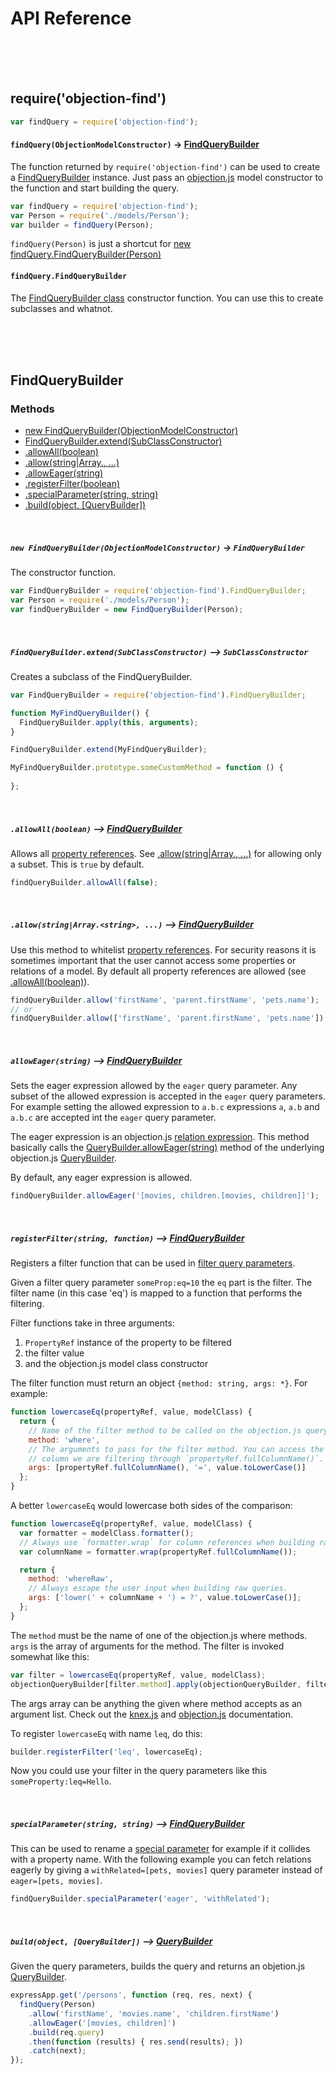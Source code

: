 # API Reference

<br>
<br>
<br>

## require('objection-find')

```js
var findQuery = require('objection-find');
```

#### `findQuery(ObjectionModelConstructor)` -> [FindQueryBuilder](#findquerybuilder)

The function returned by `require('objection-find')` can be used to create a [FindQueryBuilder](#findquerybuilder)
instance. Just pass an [objection.js](https://github.com/Vincit/objection.js/) model constructor to the function 
and start building the query. 

```js
var findQuery = require('objection-find');
var Person = require('./models/Person');
var builder = findQuery(Person);
```

`findQuery(Person)` is just a shortcut for [new findQuery.FindQueryBuilder(Person)](#new-findquerybuilderobjectionmodelconstructor---findquerybuilder)

#### `findQuery.FindQueryBuilder`

The [FindQueryBuilder class](#findquerybuilder) constructor function.  You can use this to create subclasses 
and whatnot.

<br>
<br>
<br>

## FindQueryBuilder

### Methods

 - [new FindQueryBuilder(ObjectionModelConstructor)](#new-findquerybuilderobjectionmodelconstructor---findquerybuilder)
 - [FindQueryBuilder.extend(SubClassConstructor)](#findquerybuilderextendsubclassconstructor----subclassconstructor)
 - [.allowAll(boolean)](#allowallboolean----findquerybuilder)
 - [.allow(string|Array.<string>, ...)](#allowstringarraystring-----findquerybuilder)
 - [.allowEager(string)](#alloweagerstring----findquerybuilder)
 - [.registerFilter(boolean)](#registerfilterstring-function----findquerybuilder)
 - [.specialParameter(string, string)](#specialparameterstring-string----findquerybuilder)
 - [.build(object, [QueryBuilder])](#buildobject-querybuilder----querybuilder)
 
<br>

##### `new FindQueryBuilder(ObjectionModelConstructor)` -> `FindQueryBuilder`

The constructor function.

```js
var FindQueryBuilder = require('objection-find').FindQueryBuilder;
var Person = require('./models/Person');
var findQueryBuilder = new FindQueryBuilder(Person);
```

<br>

##### `FindQueryBuilder.extend(SubClassConstructor)` --> `SubClassConstructor`

Creates a subclass of the FindQueryBuilder.

```js
var FindQueryBuilder = require('objection-find').FindQueryBuilder;

function MyFindQueryBuilder() {
  FindQueryBuilder.apply(this, arguments);
}

FindQueryBuilder.extend(MyFindQueryBuilder);

MyFindQueryBuilder.prototype.someCustomMethod = function () {
  
};
```

<br>

##### `.allowAll(boolean)` --> [FindQueryBuilder](#findquerybuilder)

Allows all [property references](https://github.com/Vincit/objection-find#query-parameters). See 
[.allow(string|Array.<string>, ...)]() for allowing only a subset. This is `true` by default.

```js
findQueryBuilder.allowAll(false);
```

<br>

##### `.allow(string|Array.<string>, ...)` --> [FindQueryBuilder](#findquerybuilder)

Use this method to whitelist [property references](https://github.com/Vincit/objection-find#query-parameters).
For security reasons it is sometimes important that the user cannot access some properties or relations of a
model. By default all property references are allowed 
(see [.allowAll(boolean)](#allowallboolean----findquerybuilder)).

```js
findQueryBuilder.allow('firstName', 'parent.firstName', 'pets.name');
// or
findQueryBuilder.allow(['firstName', 'parent.firstName', 'pets.name']);
```

<br>

##### `allowEager(string)` --> [FindQueryBuilder](#findquerybuilder)

Sets the eager expression allowed by the `eager` query parameter. Any subset of the allowed expression is accepted 
in the `eager` query parameters. For example setting the allowed expression to `a.b.c` expressions `a`, `a.b` and
`a.b.c` are accepted int the `eager` query parameter.

The eager expression is an objection.js 
[relation expression](http://vincit.github.io/objection.js/RelationExpression.html). This method basically calls 
the [QueryBuilder.allowEager(string)](http://vincit.github.io/objection.js/QueryBuilder.html#allowEager) method 
of the underlying objection.js [QueryBuilder](http://vincit.github.io/objection.js/QueryBuilder.html).

By default, any eager expression is allowed.

```js
findQueryBuilder.allowEager('[movies, children.[movies, children]]');
```

<br>

##### `registerFilter(string, function)` --> [FindQueryBuilder](#findquerybuilder)

Registers a filter function that can be used in 
[filter query parameters](https://github.com/Vincit/objection-find#filters).

Given a filter query parameter `someProp:eq=10` the `eq` part is the filter. The filter name (in this case 'eq') 
is mapped to a function that performs the filtering.

Filter functions take in three arguments:

 1. `PropertyRef` instance of the property to be filtered
 2. the filter value 
 3. and the objection.js model class constructor 

The filter function must return an object `{method: string, args: *}`. For example:

```js
function lowercaseEq(propertyRef, value, modelClass) {
  return {
    // Name of the filter method to be called on the objection.js query builder.
    method: 'where',
    // The arguments to pass for the filter method. You can access the name of the 
    // column we are filtering through `propertyRef.fullColumnName()`.
    args: [propertyRef.fullColumnName(), '=', value.toLowerCase()]
  };
}
```

A better `lowercaseEq` would lowercase both sides of the comparison:

```js
function lowercaseEq(propertyRef, value, modelClass) {
  var formatter = modelClass.formatter();
  // Always use `formatter.wrap` for column references when building raw queries.
  var columnName = formatter.wrap(propertyRef.fullColumnName());

  return {
    method: 'whereRaw',
    // Always escape the user input when building raw queries.
    args: ['lower(' + columnName + ') = ?', value.toLowerCase()];
  };
}
```

The `method` must be the name of one of the objection.js where methods. `args` is the array
of arguments for the method. The filter is invoked somewhat like this:

```js
var filter = lowercaseEq(propertyRef, value, modelClass);
objectionQueryBuilder[filter.method].apply(objectionQueryBuilder, filter.args);
```

The args array can be anything the given where method accepts as an argument list. Check
out the [knex.js](http://knexjs.org/#Builder-wheres) and
[objection.js](http://vincit.github.io/objection.js/QueryBuilder.html) documentation.

To register `lowercaseEq` with name `leq`, do this:

```js
builder.registerFilter('leq', lowercaseEq);
```

Now you could use your filter in the query parameters like this `someProperty:leq=Hello`.

<br>

##### `specialParameter(string, string)` --> [FindQueryBuilder](#findquerybuilder)

This can be used to rename a [special parameter](https://github.com/Vincit/objection-find#special-parameters) 
for example if it collides with a property name. With the following example you can fetch relations eagerly 
by giving a `withRelated=[pets, movies]` query parameter instead of `eager=[pets, movies]`.
 
```js
findQueryBuilder.specialParameter('eager', 'withRelated');
```

<br>

##### `build(object, [QueryBuilder])` --> [QueryBuilder](http://vincit.github.io/objection.js/QueryBuilder.html)

Given the query parameters, builds the query and returns an objetion.js
[QueryBuilder](http://vincit.github.io/objection.js/QueryBuilder.html).

```js
expressApp.get('/persons', function (req, res, next) {
  findQuery(Person)
    .allow('firstName', 'movies.name', 'children.firstName')
    .allowEager('[movies, children]')
    .build(req.query)
    .then(function (results) { res.send(results); })
    .catch(next);
});
```
